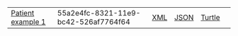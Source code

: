 <table class="list" width="100%">
            <tr>
                <td><a href="Patient-55a2e4fc-8321-11e9-bc42-526af7764f64.html">Patient example 1</a></td>
                <td>55a2e4fc-8321-11e9-bc42-526af7764f64</td>
                <td><a href="Patient-55a2e4fc-8321-11e9-bc42-526af7764f64.xml.html">XML</a></td>
                <td><a href="Patient-55a2e4fc-8321-11e9-bc42-526af7764f64.json.html">JSON</a></td>
                <td><a href="Patient-55a2e4fc-8321-11e9-bc42-526af7764f64.ttl.html">Turtle</a></td>
                <td></td>
            </tr>
  </table>